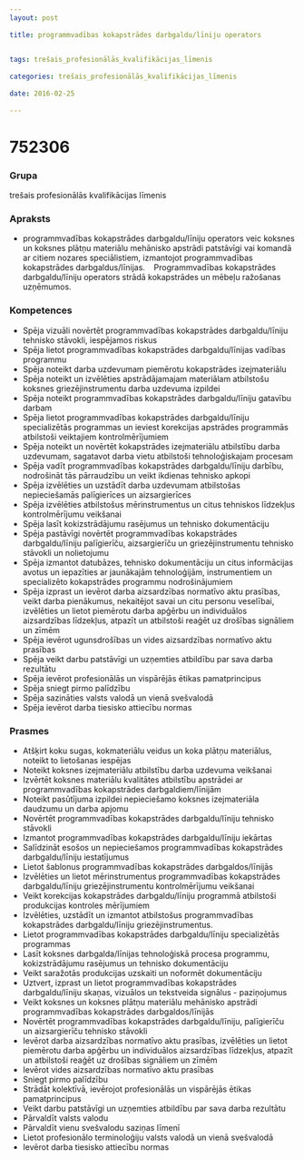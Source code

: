 ```yaml
---
layout: post
    
title: programmvadības kokapstrādes darbgaldu/līniju operators

    
tags: trešais_profesionālās_kvalifikācijas_līmenis
    
categories: trešais_profesionālās_kvalifikācijas_līmenis
    
date: 2016-02-25
    
---
```

# 752306

### Grupa
trešais profesionālās kvalifikācijas līmenis


### Apraksts

*  programmvadības kokapstrādes darbgaldu/līniju operators veic koksnes un koksnes plātņu materiālu mehānisko apstrādi patstāvīgi vai komandā ar citiem nozares speciālistiem, izmantojot programmvadības kokapstrādes darbgaldus/līnijas.     Programmvadības kokapstrādes darbgaldu/līniju operators strādā kokapstrādes un mēbeļu ražošanas uzņēmumos.

### Kompetences

* Spēja vizuāli novērtēt programmvadības kokapstrādes darbgaldu/līniju tehnisko stāvokli, iespējamos riskus
* Spēja lietot programmvadības kokapstrādes darbgaldu/līnijas vadības programmu
* Spēja noteikt darba uzdevumam piemērotu kokapstrādes izejmateriālu
* Spēja noteikt un izvēlēties apstrādājamajam materiālam atbilstošu koksnes griezējinstrumentu darba uzdevuma izpildei
* Spēja noteikt programmvadības kokapstrādes darbgaldu/līniju gatavību darbam
* Spēja lietot programmvadības kokapstrādes darbgaldu/līniju specializētās programmas un ieviest korekcijas apstrādes programmās atbilstoši veiktajiem kontrolmērījumiem
* Spēja noteikt un novērtēt kokapstrādes izejmateriālu atbilstību darba uzdevumam, sagatavot darba vietu atbilstoši tehnoloģiskajam procesam
* Spēja vadīt programmvadības kokapstrādes darbgaldu/līniju darbību, nodrošināt tās pārraudzību un veikt ikdienas tehnisko apkopi
* Spēja izvēlēties un uzstādīt darba uzdevumam atbilstošas nepieciešamās palīgierīces un aizsargierīces
* Spēja izvēlēties atbilstošus mērinstrumentus un citus tehniskos līdzekļus kontrolmērījumu veikšanai
* Spēja lasīt kokizstrādājumu rasējumus un tehnisko dokumentāciju
* Spēja pastāvīgi novērtēt programmvadības kokapstrādes darbgaldu/līniju palīgierīču, aizsargierīču un griezējinstrumentu tehnisko stāvokli un nolietojumu
* Spēja izmantot datubāzes, tehnisko dokumentāciju un citus informācijas avotus un iepazīties ar jaunākajām tehnoloģijām, instrumentiem un specializēto kokapstrādes programmu nodrošinājumiem
* Spēja izprast un ievērot darba aizsardzības normatīvo aktu prasības, veikt darba pienākumus, nekaitējot savai un citu personu veselībai, izvēlēties un lietot piemērotu darba apģērbu un individuālos aizsardzības līdzekļus, atpazīt un atbilstoši reaģēt uz drošības signāliem un zīmēm
* Spēja ievērot ugunsdrošības un vides aizsardzības normatīvo aktu prasības
* Spēja veikt darbu patstāvīgi un uzņemties atbildību par sava darba rezultātu
* Spēja ievērot profesionālās un vispārējās ētikas pamatprincipus
* Spēja sniegt pirmo palīdzību
* Spēja sazināties valsts valodā un vienā svešvalodā
* Spēja ievērot darba tiesisko attiecību normas

### Prasmes 
* Atšķirt koku sugas, kokmateriālu veidus un koka plātņu materiālus, noteikt to lietošanas iespējas
* Noteikt koksnes izejmateriālu atbilstību darba uzdevuma veikšanai
* Izvērtēt koksnes materiālu kvalitātes atbilstību apstrādei ar programmvadības kokapstrādes darbgaldiem/līnijām
* Noteikt pasūtījuma izpildei nepieciešamo koksnes izejmateriāla daudzumu un darba apjomu
* Novērtēt programmvadības kokapstrādes darbgaldu/līniju tehnisko stāvokli
* Izmantot programmvadības kokapstrādes darbgaldu/līniju iekārtas
* Salīdzināt esošos un nepieciešamos programmvadības kokapstrādes darbgaldu/līniju iestatījumus
* Lietot šablonus programmvadības kokapstrādes darbgaldos/līnijās
* Izvēlēties un lietot mērinstrumentus programmvadības kokapstrādes darbgaldu/līniju griezējinstrumentu kontrolmērījumu veikšanai
* Veikt korekcijas kokapstrādes darbgaldu/līniju programmā atbilstoši produkcijas kontroles mērījumiem
* Izvēlēties, uzstādīt un izmantot atbilstošus programmvadības kokapstrādes darbgaldu/līniju griezējinstrumentus.
*  Lietot programmvadības kokapstrādes darbgaldu/līniju specializētās programmas
* Lasīt koksnes darbgalda/līnijas tehnoloģiskā procesa programmu, kokizstrādājumu rasējumus un tehnisko dokumentāciju
* Veikt saražotās produkcijas uzskaiti un noformēt dokumentāciju
* Uztvert, izprast un lietot programmvadības kokapstrādes darbgaldu/līniju skaņas, vizuālos un tekstveida signālus - paziņojumus
* Veikt koksnes un koksnes plātņu materiālu mehānisko apstrādi programmvadības kokapstrādes darbgaldos/līnijās
* Novērtēt programmvadības kokapstrādes darbgaldu/līniju, palīgierīču un aizsargierīču tehnisko stāvokli
* Ievērot darba aizsardzības normatīvo aktu prasības, izvēlēties un lietot piemērotu darba apģērbu un individuālos aizsardzības līdzekļus, atpazīt un atbilstoši reaģēt uz drošības signāliem un zīmēm
* Ievērot vides aizsardzības normatīvo aktu prasības
* Sniegt pirmo palīdzību
* Strādāt kolektīvā, ievērojot profesionālās un vispārējās ētikas pamatprincipus
* Veikt darbu patstāvīgi un uzņemties atbildību par sava darba rezultātu
* Pārvaldīt valsts valodu
* Pārvaldīt vienu svešvalodu saziņas līmenī
* Lietot profesionālo terminoloģiju valsts valodā un vienā svešvalodā
* Ievērot darba tiesisko attiecību normas